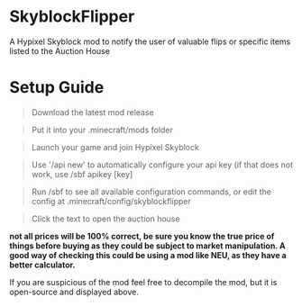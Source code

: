 # SkyblockFlipper
A Hypixel Skyblock mod to notify the user of valuable flips or specific items listed to the Auction House

# Setup Guide
> Download the latest mod release

> Put it into your .minecraft/mods folder

> Launch your game and join Hypixel Skyblock

> Use '/api new' to automatically configure your api key (if that does not work, use /sbf apikey [key]

> Run /sbf to see all available configuration commands, or edit the config at .minecraft/config/skyblockflipper

> Click the text to open the auction house

**not all prices will be 100% correct, be sure you know the true price of things before buying as they could be subject to market manipulation. A good way of checking this could be using a mod like NEU, as they have a better calculator.**

If you are suspicious of the mod feel free to decompile the mod, but it is open-source and displayed above.
